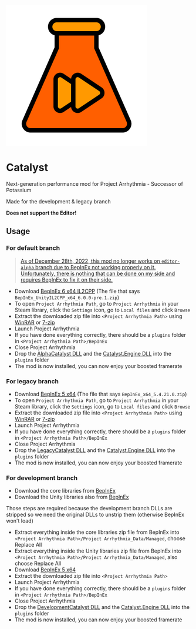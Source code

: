 ![Logo](logo.png)

# Catalyst

 Next-generation performance mod for Project Arrhythmia - Successor of Potassium
 
 Made for the development & legacy branch
 
 **Does not support the Editor!**
 
 ## Usage
 
### For default branch

> [As of December 28th, 2022, this mod no longer works on `editor-alpha` branch due to BepInEx not working properly on it. Unfortunately, there is nothing that can be done on my side and requires BepInEx to fix it on their side.](https://github.com/BepInEx/BepInEx/issues/536)

- Download [BepInEx 6 x64 IL2CPP](https://github.com/BepInEx/BepInEx/releases/tag/v6.0.0-pre.1) (The file that says `BepInEx_UnityIL2CPP_x64_6.0.0-pre.1.zip`)
- To open `Project Arrhythmia Path`, go to `Project Arrhythmia` in your Steam library, click the `Settings` icon, go to `Local files` and click `Browse`
- Extract the downloaded zip file into `<Project Arrhythmia Path>` using [WinRAR](https://www.rarlab.com/) or [7-zip](https://www.7-zip.org/)
- Launch Project Arrhythmia
- If you have done everything correctly, there should be a `plugins` folder in `<Project Arrhythmia Path>/BepInEx`
- Close Project Arrhythmia
- Drop the [AlphaCatalyst DLL](https://github.com/Reimnop/Catalyst/releases) and the [Catalyst.Engine DLL](https://github.com/Reimnop/Catalyst/releases) into the `plugins` folder
- The mod is now installed, you can now enjoy your boosted framerate

### For legacy branch

- Download [BepInEx 5 x64](https://github.com/BepInEx/BepInEx/releases/tag/v5.4.21) (The file that says `BepInEx_x64_5.4.21.0.zip`)
- To open `Project Arrhythmia Path`, go to `Project Arrhythmia` in your Steam library, click the `Settings` icon, go to `Local files` and click `Browse`
- Extract the downloaded zip file into `<Project Arrhythmia Path>` using [WinRAR](https://www.rarlab.com/) or [7-zip](https://www.7-zip.org/)
- Launch Project Arrhythmia
- If you have done everything correctly, there should be a `plugins` folder in `<Project Arrhythmia Path>/BepInEx`
- Close Project Arrhythmia
- Drop the [LegacyCatalyst DLL](https://github.com/Reimnop/Catalyst/releases) and the [Catalyst.Engine DLL](https://github.com/Reimnop/Catalyst/releases) into the `plugins` folder
- The mod is now installed, you can now enjoy your boosted framerate
 
 ### For development branch
 
- Download the core libraries from [BepInEx](https://unity.bepinex.dev/corlibs/2019.3.12.zip)
- Download the Unity libraries also from [BepInEx](https://unity.bepinex.dev/libraries/2019.3.12.zip)

Those steps are required because the development branch DLLs are stripped so we need the original DLLs to unstrip them (otherwise BepInEx won't load)

- Extract everything inside the core libraries zip file from BepInEx into `<Project Arrhythmia Path>/Project Arrhythmia_Data/Managed`, choose Replace All
- Extract everything inside the Unity libraries zip file from BepInEx into `<Project Arrhythmia Path>/Project Arrhythmia_Data/Managed`, also choose Replace All
- Download [BepInEx 5 x64](https://github.com/BepInEx/BepInEx/releases)
- Extract the downloaded zip file into `<Project Arrhythmia Path>`
- Launch Project Arrhythmia
- If you have done everything correctly, there should be a `plugins` folder in `<Project Arrhythmia Path>/BepInEx`
- Close Project Arrhythmia
- Drop the [DevelopmentCatalyst DLL](https://github.com/Reimnop/Catalyst/releases) and the [Catalyst.Engine DLL](https://github.com/Reimnop/Catalyst/releases) into the `plugins` folder
- The mod is now installed, you can now enjoy your boosted framerate
